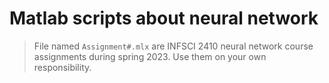 # Matlab scripts about neural network

> File named `Assignment#.mlx` are INFSCI 2410 neural network course assignments during spring 2023. Use them on your own responsibility.
